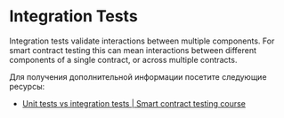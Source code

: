 # Integration Tests

Integration tests validate interactions between multiple components. For smart contract testing this can mean interactions between different components of a single contract, or across multiple contracts.

Для получения дополнительной информации посетите следующие ресурсы:

- [Unit tests vs integration tests | Smart contract testing course](https://youtu.be/GxnX9k8i0zM)
